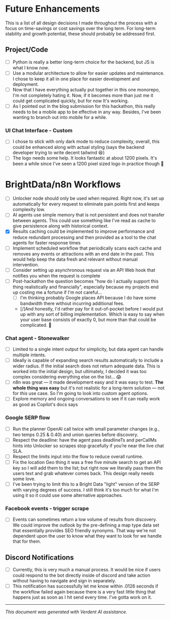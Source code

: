 
# Future Enhancements

This is a list of all design decisions I made throughout the process with a focus on time-savings or cost savings over the long term. For long-term stability and growth potential, these should probably be addressed first.

## Project/Code

- [ ] Python is really a better long-term choice for the backend, but JS is what I know _now_.
- [ ] Use a modular architecture to allow for easier updates and maintenance. I chose to keep it all in one place for easier development and deployment.
- [ ] Now that I have everything actually put together in this one monorepo, I'm not completely hating it. Now, if it becomes more than just me it could get complicated quickly, but for now It's working.
- [ ] As I pointed out in the blog submission for this hackathon, this really needs to be a mobile app to be effective in any way. Besides, I've been wanting to branch out into mobile for a while.

### UI Chat Interface - Custom

- [ ] I chose to stick with only dark mode to reduce complexity, overall, this could be enhanced along with actual styling (says the backend developer trying to write decent tailwind 😆)
- [ ] The logo needs some help. It looks fantastic at about 1200 pixels. It's been a while since I've seen a 1200 pixel sized logo in practice though 🤣

# BrightData/n8n Workflows

- [ ] Unlocker node should only be used when required. Right now, it's set up automatically for every request to eliminate pain points first and keeps complexity low.
- [ ] AI agents use simple memory that is not persistent and does not transfer between agents. This could use something like I've read as cache to give persistence along with historical context.
- [x] Results caching could be implemented to improve performance and reduce redundant processing and then provided as a tool to the chat agents for faster response times
- [ ] Implement scheduled workflow that periodically scans each cache and removes any events or attractions with an end date in the past. This would help keep the data fresh and relevant without manual intervention.
- [ ] Consider setting up asynchronous request via an API Web hook that notifies you when the request is complete
- [ ] Post-hackathon the question becomes "how do I actually support this thing realistically and financially", especially because my projects end up costing me a fortune if I'm not careful...
  - [ ] I'm thinking probably Google places API because I do have some bandwidth there without incurring additional fees.
  - [/]And honestly, I'd rather pay for it out-of-pocket before I would put up with any sort of billing implementation. Which is easy to say when your user base consists of exactly 0, but more than that could be complicated. 🫤

### Chat agent - Stonewalker

- [ ] Limited to a single intent output for simplicity, but data agent can handle multiple intents.
- [ ] Ideally is capable of expanding search results automatically to include a wider radius. If the initial search does not return adequate data. This is worked into the initial design, but ultimately, I decided it was too complex considering everything else on the list... 😱
- [ ] n8n was great — it made development easy and it was easy to test. **The whole thing was easy** but it's not realistic for a long-term solution — not for _this_ use case. So I'm going to look into custom agent options.
- [ ] Explore memory and ongoing conversations to see if it can really work as good as Copilot's docs says

### Google SERP flow

- [ ] Run the planner OpenAI call twice with small parameter changes (e.g., two temps 0.25 & 0.40) and union queries before discovery.
- [ ] Respect the deadline: have the agent pass deadlineTs and perCallMs hints into Unlocker so scrapes stop gracefully if you’re near the live chat SLA.
- [ ] Respect the limits input into the flow to reduce overall runtime.
- [ ] Fix the location Geo thing it was a free five minute search to get an API key so I will add them to the list; but right now we literally pass them the users text and grab whatever comes back. This design really needs some love.
- [ ] I've been trying to limit this to a Bright Data "light" version of the SERP with varying degrees of success. I still think it's too much for what I'm using it so it could use some alternative approaches.

### Facebook events - trigger scrape

- [ ] Events can sometimes return a low volume of results from discovery. We could improve the outlook by the pre-defining a map type data set that essentially provides SEO friendly synonyms. That way we're not dependent upon the user to know what they want to look for we handle that for them.

## Discord Notifications

- [ ] Currently, this is very much a manual process. It would be nice if users could respond to the bot directly inside of discord and take action without having to navigate and sign in separately.
- [ ] This notification has successfully let me know within .0126 seconds if the workflow failed again because there is a very fast little thing that happens just as soon as I hit send every time. I've gotta work on it.

---

_This document was generated with Verdent AI assistance._
